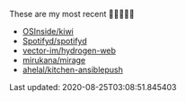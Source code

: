 These are my most recent 🌟🌟🌟🌟🌟

* [OSInside/kiwi](https://github.com/OSInside/kiwi)
* [Spotifyd/spotifyd](https://github.com/Spotifyd/spotifyd)
* [vector-im/hydrogen-web](https://github.com/vector-im/hydrogen-web)
* [mirukana/mirage](https://github.com/mirukana/mirage)
* [ahelal/kitchen-ansiblepush](https://github.com/ahelal/kitchen-ansiblepush)

Last updated: 2020-08-25T03:08:51.845403
